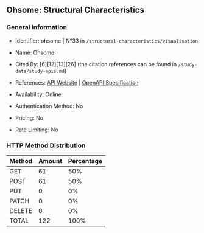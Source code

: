 ## Ohsome: Structural Characteristics

### General Information

- Identifier: ohsome | N°33 in `/structural-characteristics/visualisation`

- Name: Ohsome

- Cited By: [6][12][13][26] (the citation references can be found in `/study-data/study-apis.md`)

- References: [API Website](https://docs.ohsome.org/ohsome-api) | [OpenAPI Specification](https://github.com/GIScience/ohsome-api/blob/main/docs/_static/swagger-aggregation.json)

- Availability: Online

- Authentication Method: No

- Pricing: No

- Rate Limiting: No

### HTTP Method Distribution

| Method | Amount | Percentage |
|--------|--------|------------|
| GET | 61 | 50% |
| POST | 61 | 50% |
| PUT | 0 | 0% |
| PATCH | 0 | 0% |
| DELETE | 0 | 0% |
| TOTAL | 122 | 100% |
